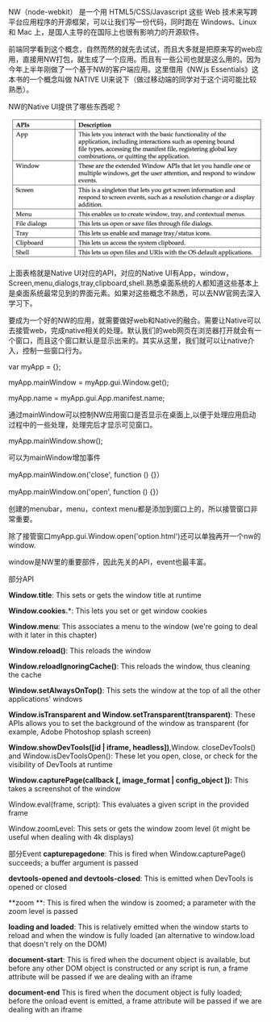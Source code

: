    NW（node-webkit） 是一个用 HTML5/CSS/Javascript 这些 Web 技术来写跨平台应用程序的开源框架，可以让我们写一份代码，同时跑在 Windows、Linux 和 Mac 上，是国人主导的在国际上也很有影响力的开源软件。

   前端同学看到这个概念，自然而然的就先去试试，而且大多就是把原来写的web应用，直接用NW打包，就生成了一个应用。而且有一些公司也就是这么用的。因为今年上半年刚做了一个基于NW的客户端应用。这里借用《NW.js Essentials》这本书的一个概念叫做 NATIVE UI来说下（做过移动端的同学对于这个词可能比较熟悉）。

NW的Native UI提供了哪些东西呢？

![](/assets/BC0D7019-CFB6-4C30-86C3-77970A9BF8A4.png)

上面表格就是Native UI对应的API，对应的Native UI有App，window，Screen,menu,dialogs,tray,clipboard,shell.熟悉桌面系统的人都知道这些基本上是桌面系统最常见到的界面元素。如果对这些概念不熟悉，可以去NW官网去深入学习下。

要成为一个好的NW的应用，就需要做好web和Native的融合。需要让Native可以去接管web，完成native相关的处理。默认我们的web网页在浏览器打开就会有一个窗口，而且这个窗口默认是显示出来的。其实从这里，我们就可以让native介入，控制一些窗口行为。

var myApp = {};

myApp.mainWindow = myApp.gui.Window.get();
 
myApp.name = myApp.gui.App.manifest.name;

通过mainWindow可以控制NW应用窗口是否显示在桌面上,以便于处理应用启动过程中的一些处理，处理完后才显示可见窗口。

myApp.mainWindow.show();

可以为mainWindow增加事件

 myApp.mainWindow.on('close', function () {}）

 myApp.mainWindow.on('open', function () {}）

 创建的menubar，menu，context menu都是添加到窗口上的，所以接管窗口非常重要。

除了接管窗口myApp.gui.Window.open('option.html')还可以单独再开一个nw的window.

window是NW里的重要部件，因此先关的API，event也最丰富。

部分API

**Window.title**: This sets or gets the window title at runtime

**Window.cookies.***: This lets you set or get window cookies

**Window.menu**: This associates a menu to the window (we're going to deal with it later in this chapter)

**Window.reload()**: This reloads the window

**Window.reloadIgnoringCache()**: This reloads the window, thus cleaning the cache

**Window.setAlwaysOnTop()**: This sets the window at the top of all the other applications' windows

**Window.isTransparent and Window.setTransparent(transparent)**: These APIs allows you to set the background of the window as transparent (for example, Adobe Photoshop splash screen)

**Window.showDevTools([id | iframe, headless])**,Window. closeDevTools() and Window.isDevToolsOpen(): These let you open, close, or check for the visibility of DevTools at runtime

**Window.capturePage(callback [, image_format | config_object ]):** This takes a screenshot of the window

Window.eval(frame, script): This evaluates a given script in the provided frame

Window.zoomLevel: This sets or gets the window zoom level (it might be useful when dealing with 4k displays)

部分Event
**capturepagedone**: This is fired when Window.capturePage() succeeds; a buffer argument is passed

**devtools-opened and devtools-closed**: This is emitted when DevTools is opened or closed

**zoom **: This is fired when the window is zoomed; a parameter with the zoom level is passed

**loading and loaded**: This is relatively emitted when the window starts to reload and when the window is fully loaded (an alternative to window.load that doesn't rely on the DOM)

**document-start**: This is fired when the document object is available, but before any other DOM object is constructed or any script is run, a frame attribute will be passed if we are dealing with an iframe

**document-end** This is fired when the document object is fully loaded; before the onload event is emitted, a frame attribute will be passed if we are dealing with an iframe




